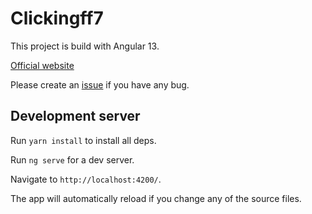 # Clickingff7

This project is build with Angular 13.

[Official website](https://clickingff7.menencia.com)

Please create an [issue](https://github.com/Menencia/clickingff7/issues/new) if you have any bug.

## Development server

Run `yarn install` to install all deps.

Run `ng serve` for a dev server. 

Navigate to `http://localhost:4200/`. 

The app will automatically reload if you change any of the source files.
